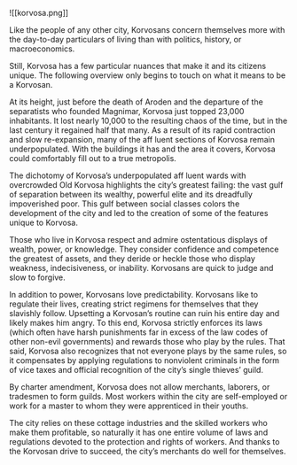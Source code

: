 ![[korvosa.png]]

Like the people of any other city, Korvosans concern themselves more with the day-to-day particulars of living than with politics, history, or macroeconomics.

Still, Korvosa has a few particular nuances that make it and its citizens unique. The following overview only begins to touch on what it means to be a Korvosan.

At its height, just before the death of Aroden and the departure of the separatists who founded Magnimar, Korvosa just topped 23,000 inhabitants. It lost nearly 10,000 to the resulting chaos of the time, but in the last century it regained half that many. As a result of its rapid contraction and slow re-expansion, many of the aff luent sections of Korvosa remain underpopulated. With the buildings it has and the area it covers, Korvosa could comfortably fill out to a true metropolis.

The dichotomy of Korvosa’s underpopulated aff luent wards with overcrowded Old Korvosa highlights the city’s greatest failing: the vast gulf of separation between its wealthy, powerful elite and its dreadfully impoverished poor. This gulf between social classes colors the development of the city and led to the creation of some of the features unique to Korvosa.

Those who live in Korvosa respect and admire ostentatious displays of wealth, power, or knowledge. They consider confidence and competence the greatest of assets, and they deride or heckle those who display weakness, indecisiveness, or inability. Korvosans are quick to judge and slow to forgive.

In addition to power, Korvosans love predictability. Korvosans like to regulate their lives, creating strict regimens for themselves that they slavishly follow. Upsetting a Korvosan’s routine can ruin his entire day and likely makes him angry. To this end, Korvosa strictly enforces its laws (which often have harsh punishments far in excess of the law codes of other non-evil governments) and rewards those who play by the rules. That said, Korvosa also recognizes that not everyone plays by the same rules, so it compensates by applying regulations to nonviolent criminals in the form of vice taxes and official recognition of the city’s single thieves’ guild.

By charter amendment, Korvosa does not allow merchants, laborers, or tradesmen to form guilds. Most workers within the city are self-employed or work for a master to whom they were apprenticed in their youths.

The city relies on these cottage industries and the skilled workers who make them profitable, so naturally it has one entire volume of laws and regulations devoted to the protection and rights of workers. And thanks to the Korvosan drive to succeed, the city’s merchants do well for themselves.